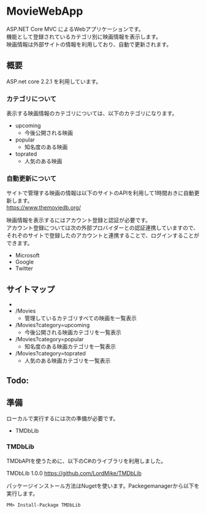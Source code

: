 # MovieWebApp

ASP.NET Core MVC によるWebアプリケーションです。  
機能として登録されているカテゴリ別に映画情報を表示します。  
映画情報は外部サイトの情報を利用しており、自動で更新されます。

## 概要

ASP.net core 2.2.1 を利用しています。

### カテゴリについて

表示する映画情報のカテゴリについては、以下のカテゴリになります。

- upcoming
  - 今後公開される映画
- popular
  - 知名度のある映画
- toprated
  - 人気のある映画

### 自動更新について
サイトで管理する映画の情報は以下のサイトのAPIを利用して1時間おきに自動更新します。  
https://www.themoviedb.org/  

映画情報を表示するにはアカウント登録と認証が必要です。  
アカウント登録については次の外部プロバイダーとの認証連携していますので、  
それぞのサイトで登録したのアカウントと連携することで、ログインすることができます。  

- Microsoft  
- Google  
- Twitter  

## サイトマップ

- 
- /Movies  
  -  管理しているカテゴリすべての映画を一覧表示
- /Movies?category=upcoming
  -  今後公開される映画カテゴリを一覧表示
- /Movies?category=popular
  -  知名度のある映画カテゴリを一覧表示
- /Movies?category=toprated
  -  人気のある映画カテゴリを一覧表示

## Todo:  

## 準備

ローカルで実行するには次の準備が必要です。

- TMDbLib

### TMDbLib

TMDbAPIを使うために、以下のC#のライブラリを利用しました。

TMDbLib 1.0.0  https://github.com/LordMike/TMDbLib  

パッケージインストール方法はNugetを使います。Packegemanagerから以下を実行します。

    PM> Install-Package TMDbLib

    
    
